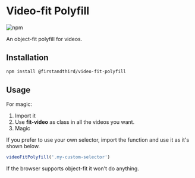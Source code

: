 # Video-fit Polyfill

![npm](https://img.shields.io/npm/v/video-fit-polyfill.svg)

An object-fit polyfill for videos.

## Installation

```sh
npm install @firstandthird/video-fit-polyfill
```

## Usage

For magic:

1. Import it
2. Use **fit-video** as class in all the videos you want.
3. Magic

If you prefer to use your own selector, import the function and use it as it's shown below.

```js
videoFitPolyfill('.my-custom-selector')
```

If the browser supports object-fit it won't do anything.
